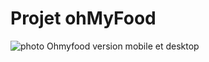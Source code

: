 <h1>Projet ohMyFood</h1>

<img src="[./bg_img.jpg](https://user.oc-static.com/upload/2022/06/22/16559016787093_Untitled%20design.png)" alt="photo Ohmyfood version mobile et desktop">
